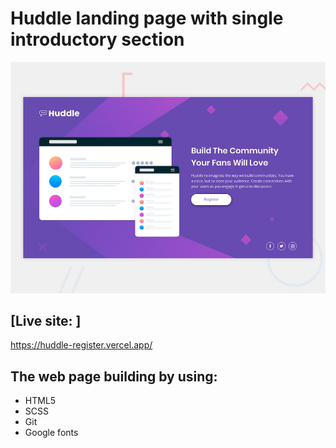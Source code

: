 # Huddle landing page with single introductory section

![Design preview for the Huddle landing page with single introductory section](./design/desktop-preview.jpg)

## [Live site: ]

https://huddle-register.vercel.app/

## The web page building by using:

- HTML5
- SCSS
- Git
- Google fonts
